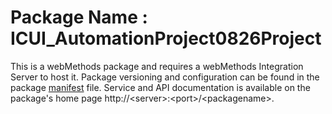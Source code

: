 # Package Name : ICUI_AutomationProject0826Project
This is a webMethods package and requires a webMethods Integration Server to host it. Package versioning and configuration can be found in the package [manifest](./ICUI_AutomationProject0826Project/manifest.v3) file. Service and API documentation is available on the package's home page http://&lt;server&gt;:&lt;port&gt;/&lt;packagename>.